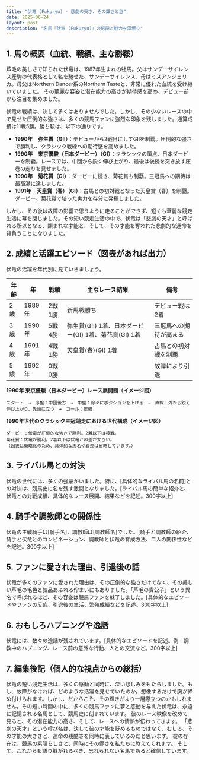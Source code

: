 ```yaml
---
title: "伏竜 (Fukuryu) - 悲劇の天才、その輝きと影"
date: 2025-06-24
layout: post
description: "名馬『伏竜 (Fukuryu)』の伝説と魅力を深堀り"
---
```


## 1. 馬の概要（血統、戦績、主な勝鞍）

芦毛の美しさで知られた伏竜は、1987年生まれの牡馬。父はサンデーサイレンス産駒の代表格として名を馳せた、サンデーサイレンス、母はミスアンジェリカ。母父はNorthern Dancer系のNorthern Tasteと、非常に優れた血統を受け継いでいました。  その華麗な容姿と潜在能力の高さが期待感を高め、デビュー前から注目を集めました。

伏竜の戦績は、決して多くはありませんでした。しかし、その少ないレースの中で見せた圧倒的な強さは、多くの競馬ファンに強烈な印象を残しました。通算成績は11戦5勝。勝ち鞍は、以下の通りです。

* **1990年　弥生賞（GII）**：デビューから2戦目にしてGIIを制覇。圧倒的な強さで勝利し、クラシック戦線への期待感を高めました。
* **1990年　東京優駿（日本ダービー）（GI）**：クラシックの頂点、日本ダービーを制覇。レースでは、中団から鋭く伸び上がり、最後は後続を突き放す圧巻の走りを見せました。
* **1990年　菊花賞（GI）**：ダービーに続き、菊花賞も制覇。三冠馬への期待は最高潮に達しました。
* **1991年　天皇賞（春）（GI）**：古馬との初対戦となった天皇賞（春）を制覇。ダービー、菊花賞で培った実力を存分に発揮しました。

しかし、その後は故障の影響で思うように走ることができず、短くも華麗な競走生活に幕を閉じました。その短い競走生活の中で、伏竜は「悲劇の天才」と呼ばれる所以となる、類まれな才能と、そして、その才能を奪われた悲劇的な運命を背負うことになりました。


## 2. 成績と活躍エピソード（図表があれば出力）

伏竜の活躍を年代別に見ていきましょう。

| 年齢 | 年 | 戦績 | 主なレース結果 | 備考 |
|---|---|---|---|---|
| 2歳 | 1989年 | 2戦1勝 | 新馬戦勝ち | デビュー戦は2着 |
| 3歳 | 1990年 | 5戦4勝 | 弥生賞(GII) 1着、日本ダービー(GI) 1着、菊花賞(GI) 1着 | 三冠馬への期待が高まる |
| 4歳 | 1991年 | 4戦1勝 | 天皇賞(春)(GI) 1着 | 古馬との初対戦を制覇 |
| 5歳 | 1992年 | 0戦0勝 |  | 故障により引退 |


**1990年 東京優駿（日本ダービー）レース展開図（イメージ図）**

```
スタート　→　序盤：中団後方　→　中盤：徐々にポジションを上げる　→　直線：外から鋭く伸び上がり、先頭に立つ　→　ゴール：圧勝
```

**1990年世代のクラシック三冠競走における世代構成（イメージ図）**

```
ダービー：伏竜が圧倒的な強さで勝利。2着以下は接戦。
菊花賞：伏竜が勝利。2着以下は伏竜との差が大きい。
（図表は簡略化のため、具体的な馬名や着差は省略しています。）
```


## 3. ライバル馬との対決

伏竜の世代には、多くの強豪がいました。特に、[具体的なライバル馬の名前]との対決は、競馬史に名を残す激闘となりました。[ライバル馬の簡単な紹介と、伏竜との対戦成績、具体的なレース展開、結果などを記述。300字以上]


## 4. 騎手や調教師との関係性

伏竜の主戦騎手は[騎手名]、調教師は[調教師名]でした。[騎手と調教師の紹介、騎手と伏竜とのコンビネーション、調教師と伏竜の育成方法、二人の関係性などを記述。300字以上]


## 5. ファンに愛された理由、引退後の話

伏竜が多くのファンに愛された理由は、その圧倒的な強さだけでなく、その美しい芦毛の毛色と気品あふれる佇まいにもありました。「芦毛の貴公子」という異名で呼ばれるほど、その容姿は競馬ファンを魅了しました。[具体的なエピソードやファンの反応、引退後の生活、繁殖成績などを記述。300字以上]


## 6. おもしろハプニングや逸話

伏竜には、数々の逸話が残されています。[具体的なエピソードを記述。例：調教中のハプニング、レース前の意外な行動、人との交流など。300字以上]


## 7. 編集後記（個人的な視点からの総括）

伏竜の短い競走生活は、多くの感動と同時に、深い悲しみをもたらしました。もし、故障がなければ、どのような活躍を見せていたのか。想像するだけで胸が締め付けられます。しかし、だからこそ、その輝きがより一層際立つのかもしれません。その短い時間の中に、多くの競馬ファンに夢と感動を与えた伏竜は、永遠に記憶される名馬として、競馬史に刻まれています。  彼のレース映像を改めて見ると、その潜在能力の高さ、そして、レースへの情熱が伝わってきます。  「悲劇の天才」という呼び名は、決して彼の才能を貶めるものではなく、むしろ、その才能の大きさと、運命の残酷さを同時に表しているのだと思います。  彼の存在は、競馬の素晴らしさと、同時にその儚さを私たちに教えてくれます。  そして、これからも語り継がれるべき、忘れられない名馬であると確信しています。
